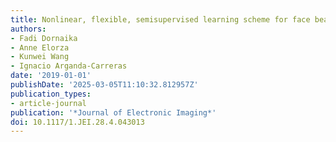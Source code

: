 ```yaml
---
title: Nonlinear, flexible, semisupervised learning scheme for face beauty scoring
authors:
- Fadi Dornaika
- Anne Elorza
- Kunwei Wang
- Ignacio Arganda-Carreras
date: '2019-01-01'
publishDate: '2025-03-05T11:10:32.812957Z'
publication_types:
- article-journal
publication: '*Journal of Electronic Imaging*'
doi: 10.1117/1.JEI.28.4.043013
---
```

